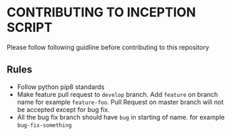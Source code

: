 # CONTRIBUTING TO INCEPTION SCRIPT
Please follow following guidline before contributing to this repository

## Rules
- Follow python pip8 standards
- Make feature pull request to `develop` branch. Add `feature` on branch name for example `feature-foo`. Pull Request on master branch will not be accepted except for bug fix.
- All the bug fix branch should have `bug` in starting of name. for example `bug-fix-something`
